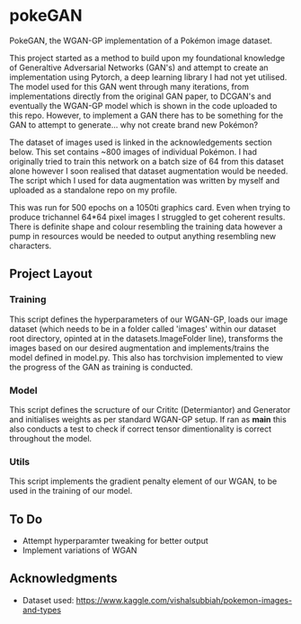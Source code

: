 # pokeGAN
PokeGAN, the WGAN-GP implementation of a Pokémon image dataset.

This project started as a method to build upon my foundational knowledge of Generaltive Adversarial Networks (GAN's) and attempt to create an implementation using Pytorch, a deep learning library I had not yet utilised.
The model used for this GAN went through many iterations, from implementations directly from the original GAN paper, to DCGAN's and eventually the WGAN-GP model which is shown in the code uploaded to this repo. However, to implement a GAN there has to be something for the GAN to attempt to generate... why not create brand new Pokémon? 

The dataset of images used is linked in the acknowledgements section below. This set contains ~800 images of individual Pokémon. I had originally tried to train this network on a batch size of 64 from this dataset alone however I soon realised that dataset augmentation would be needed. The script which I used for data augmentation was written by myself and uploaded as a standalone repo on my profile.

This was run for 500 epochs on a 1050ti graphics card. Even when trying to produce trichannel 64*64 pixel images I struggled to get coherent results. There is definite shape and colour resembling the training data however a pump in resources would be needed to output anything resembling new characters.


## Project Layout

### Training

This script defines the hyperparameters of our WGAN-GP, loads our image dataset (which needs to be in a folder called 'images' within our dataset root directory, opinted at in the datasets.ImageFolder line), transforms the images based on our desired augmentation and implements/trains the model defined in model.py. This also has torchvision implemented to view the progress of the GAN as training is conducted.


### Model 

This script defines the scructure of our Crititc (Determiantor) and Generator and initialises weights as per standard WGAN-GP setup. If ran as __main__ this also conducts a test to check if correct tensor dimentionality is correct throughout the model.

### Utils

This script implements the gradient penalty element of our WGAN, to be used in the training of our model.

## To Do
* Attempt hyperparamter tweaking for better output
* Implement variations of WGAN

## Acknowledgments

* Dataset used: https://www.kaggle.com/vishalsubbiah/pokemon-images-and-types
